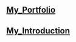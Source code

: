 ## **[My_Portfolio](https://sagarkarjagi.github.io/Data-Analyst-Portfolio/)**

## **[My_Introduction](https://github.com/SagarKarjagi/Data-Analyst-Portfolio/edit/main/README.md)**
